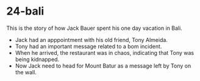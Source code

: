 # 24-bali

This is the story of how Jack Bauer spent his one day vacation in Bali.


* Jack had an apppointment with his old friend, Tony Almeida. 
* Tony had an important message related to a bom incident.
* When he arrived, the restaurant was in chaos, indicating that Tony was being kidnapped. 
* Now Jack need to head for Mount Batur as a message left by Tony on the wall.

